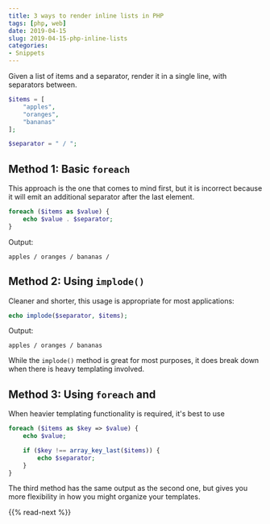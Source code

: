 ```yaml
---
title: 3 ways to render inline lists in PHP
tags: [php, web]
date: 2019-04-15
slug: 2019-04-15-php-inline-lists
categories:
- Snippets
---
```


Given a list of items and a separator, render it in a single line, with separators between. 
```php
$items = [ 
    "apples",
    "oranges",
    "bananas"
];

$separator = " / ";
```

## Method 1: Basic `foreach`
This approach is the one that comes to mind first, but it is incorrect because it will emit an
additional separator after the last element.

```php
foreach ($items as $value) { 
    echo $value . $separator;
}
```

Output:
```
apples / oranges / bananas /
```

## Method 2: Using `implode()`
Cleaner and shorter, this usage is appropriate for most applications:
```php
echo implode($separator, $items);
```

Output:
```
apples / oranges / bananas
```

While the `implode()` method is great for most purposes, it does break down when there is heavy templating
involved. 

## Method 3: Using `foreach` and 
When heavier templating functionality is required, it's best to use 

```php
foreach ($items as $key => $value) {
    echo $value;

    if ($key !== array_key_last($items)) {
        echo $separator;
    }
}
```

The third method has the same output as the second one, but gives you more flexibility in how you might organize
your templates.

{{% read-next %}}
